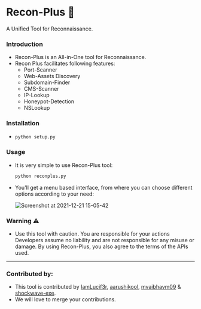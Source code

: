 # Recon-Plus :mag_right:
A Unified Tool for Reconnaissance.

### Introduction
- Recon-Plus is an All-in-One tool for Reconnaissance. 
- Recon Plus facilitates following features:
  * Port-Scanner
  * Web-Assets Discovery
  * Subdomain-Finder
  * CMS-Scanner
  * IP-Lookup
  * Honeypot-Detection
  * NSLookup

### Installation 
- ```python
  python setup.py
  ```

### Usage
- It is very simple to use Recon-Plus tool:
  ```python
  python reconplus.py
  ```
 - You'll get a menu based interface, from where you can choose different options according to your need: 

 
   ![Screenshot at 2021-12-21 15-05-42](https://user-images.githubusercontent.com/53969258/146906739-3876fa6f-fe66-491f-a668-4ab8af47cdbd.png)


### Warning :warning:
- Use this tool with caution. You are responsible for your actions Developers assume no liability and are not responsible for any misuse or damage. By using Recon-Plus, you also agree to the terms of the APIs used.

<hr>

### Contributed by:
- This tool is contributed by [IamLucif3r](https://github.com/IamLucif3r), [aarushikool](https://github.com/aarushikool), [mvaibhavm09](https://github.com/mvaibhavm09) &  [shockwave-exe](https://github.com/shockwave-exe).
- We will love to merge your contributions. 
